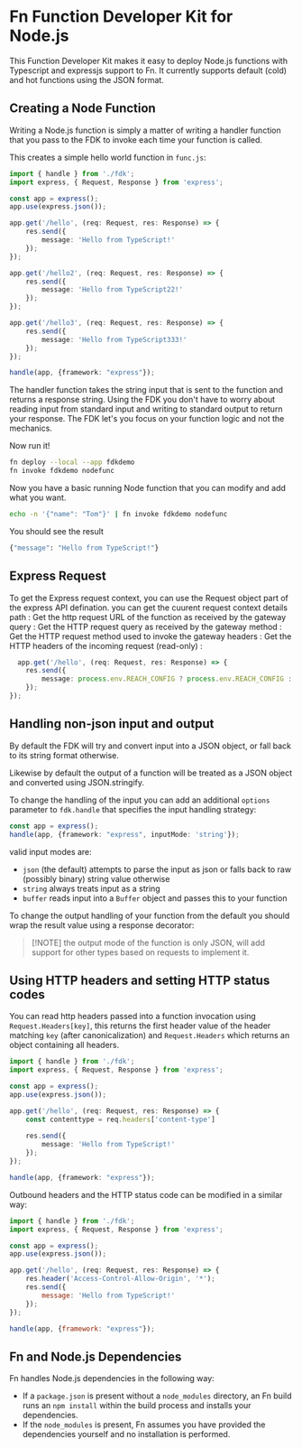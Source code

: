# Fn Function Developer Kit for Node.js

This Function Developer Kit makes it easy to deploy Node.js functions with Typescript and expressjs support to Fn.
It currently supports default (cold) and hot functions using the JSON format.

## Creating a Node Function

Writing a Node.js function is simply a matter of writing a handler function
that you pass to the FDK to invoke each time your function is called.

This creates a simple hello world function in `func.js`:

```typescript
import { handle } from './fdk';
import express, { Request, Response } from 'express';

const app = express();
app.use(express.json());

app.get('/hello', (req: Request, res: Response) => {
    res.send({
        message: 'Hello from TypeScript!'
    });
});

app.get('/hello2', (req: Request, res: Response) => {
    res.send({
        message: 'Hello from TypeScript22!'
    });
});

app.get('/hello3', (req: Request, res: Response) => {
    res.send({
        message: 'Hello from TypeScript333!'
    });
});

handle(app, {framework: "express"});
```

The handler function takes the string input that is sent to the function
and returns a response string.  Using the FDK you don't have to worry about reading
input from standard input and writing to standard output to return your response.
The FDK let's you focus on your function logic and not the mechanics.

Now run it!

```sh
fn deploy --local --app fdkdemo 
fn invoke fdkdemo nodefunc 
```

Now you have a basic running Node function that you can modify and add what you want.


```sh
echo -n '{"name": "Tom"}' | fn invoke fdkdemo nodefunc
```


You should see the result

```sh
{"message": "Hello from TypeScript!"}
```

## Express Request 

To get the Express request context, you can use the Request object part of the express API defination.
you can get the cuurent request context details
path : Get the http request URL of the function as received by the gateway
query :  Get the HTTP request query as received by the gateway
method :  Get the HTTP request method used to invoke the gateway
headers :  Get the HTTP headers of the incoming request (read-only)
:

```typescript
  app.get('/hello', (req: Request, res: Response) => {
    res.send({
        message: process.env.REACH_CONFIG ? process.env.REACH_CONFIG : "config not found"
    });
});
```


<!-- The context contains other context information about the request such as: 

* `req.config` : An Object containing function config variables (from the environment ) (read only)
* `req.headers` : an object containing input headers for the event as lists of strings (read only)
* `req.deadline` : a `Date` object indicating when the function call must be processed by 
* `req.callID` : The call ID of the current call 
* `req.fnID` : The Function ID of the current function 
* `req.memory` : Amount of ram in MB allocated to this function 
* `req.contentType` : The incoming request content type (if set, otherwise null)
* `req.setResponseHeader(key,values...)` : Sets a response header to one or more values 
* `req.addResponseHeader(key,values...)` : Appends values to an existing response header
* `req.responseContentType` set/read the response content type of the function (read/write)
* `req.httpGateway`  The HTTP Gateway context for this function (if set) see `HTTPGatewayContext` below   -->

## Handling non-json input and output

By default the FDK will try and convert input into a JSON object, or fall back to its string format otherwise. 

Likewise by default the output of a function will be treated as a JSON object and converted using JSON.stringify. 


To change the handling of the input you can add an additional `options` parameter to `fdk.handle` that specifies the input handling strategy: 

```typescript
const app = express();
handle(app, {framework: "express", inputMode: 'string'});
```

valid input modes are: 
*  `json` (the default) attempts to parse the input as json or falls back to raw (possibly binary) string value otherwise
* `string` always treats input as a string 
* `buffer` reads input into a `Buffer` object and passes this to your function 

To change the output handling of your function from the default you should wrap the result value using a response decorator: 

> [!NOTE]  the output mode of the function is only JSON, will add support for other types based on requests to implement it.

<!-- the available decorators are: 
* `rawResult({string|Buffer})` passes the result directly to the response - the value can be a string or a buffer - this will not encode quotes on string objects 
* `streamResult({ReadableStream})` pipes the contents of a `ReadableStream` into the output - this allows processing of data from files or HTTP responses  -->


## Using HTTP headers and setting HTTP status codes
You can read http headers passed into a function invocation using `Request.Headers[key]`, this returns the first header value of the header matching `key` (after canonicalization)  and `Request.Headers` which returns an object containing all headers.  

```typescript
import { handle } from './fdk';
import express, { Request, Response } from 'express';

const app = express();
app.use(express.json());

app.get('/hello', (req: Request, res: Response) => {
    const contenttype = req.headers['content-type']
    
    res.send({
        message: 'Hello from TypeScript!'
    });
});

handle(app, {framework: "express"});
```

Outbound headers and the HTTP status code can be modified in a similar way:  

```javascript
import { handle } from './fdk';
import express, { Request, Response } from 'express';

const app = express();
app.use(express.json());

app.get('/hello', (req: Request, res: Response) => {
    res.header('Access-Control-Allow-Origin', '*');
    res.send({
        message: 'Hello from TypeScript!'
    });
});

handle(app, {framework: "express"});
```
## Fn and Node.js Dependencies
Fn handles Node.js dependencies in the following way:
* If a `package.json` is present without a `node_modules` directory, an Fn build runs an `npm install` within the build process and installs your dependencies.
* If the `node_modules` is present, Fn assumes you have provided the dependencies yourself and no installation is performed.
